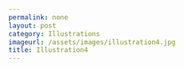 ```yaml
---
permalink: none
layout: post
category: Illustrations
imageurl: /assets/images/illustration4.jpg
title: Illustration4
---
```

